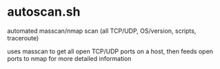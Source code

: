 # autoscan.sh
automated masscan/nmap scan (all TCP/UDP, OS/version, scripts, traceroute)

uses masscan to get all open TCP/UDP ports on a host, then feeds open ports to nmap for more detailed information
